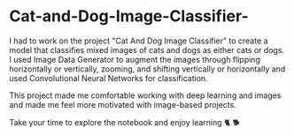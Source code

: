 # Cat-and-Dog-Image-Classifier-
I had to work on the project "Cat And Dog Image Classifier" to create a model that classifies mixed images of cats and dogs as either cats or dogs. I used Image Data Generator to augment the images through flipping horizontally or vertically, zooming, and shifting vertically or horizontally and used Convolutional Neural Networks for classification.

This project made me comfortable working with deep learning and images and made me feel more motivated with image-based projects.

Take your time to explore the notebook and enjoy learning 🐈 🐕
